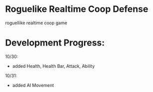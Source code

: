 # Roguelike Realtime Coop Defense
 roguellike realtime coop game

# Development Progress:
10/30:
- added Health, Health Bar, Attack, Ability

10/31:
- added AI Movement
